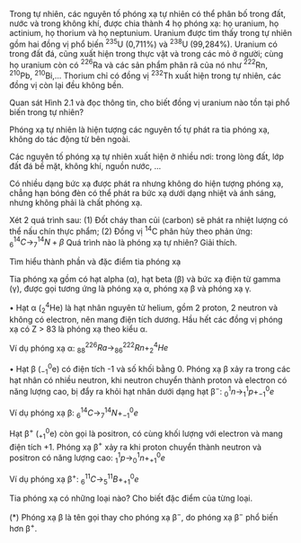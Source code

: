 Trong tự nhiên, các nguyên tố phóng xạ tự nhiên có thể phân bố trong đất, nước và trong không khí, được chia thành 4 họ phóng xạ: họ uranium, họ actinium, họ thorium và họ neptunium. Uranium được tìm thấy trong tự nhiên gồm hai đồng vị phổ biến $^{235}$U (0,711%) và $^{238}$U (99,284%). Uranium có trong đất đá, cũng xuất hiện trong thực vật và trong các mỏ ở người; cùng họ uranium còn có $^{226}$Ra và các sản phẩm phân rã của nó như $^{222}$Rn, $^{210}$Pb, $^{210}$Bi,... Thorium chỉ có đồng vị $^{232}$Th xuất hiện trong tự nhiên, các đồng vị còn lại đều không bền.

Quan sát Hình 2.1 và đọc thông tin, cho biết đồng vị uranium nào tồn tại phổ biến trong tự nhiên?

Phóng xạ tự nhiên là hiện tượng các nguyên tố tự phát ra tia phóng xạ, không do tác động từ bên ngoài.

Các nguyên tố phóng xạ tự nhiên xuất hiện ở nhiều nơi: trong lòng đất, lớp đất đá bề mặt, không khí, nguồn nước, ...

Có nhiều dạng bức xạ được phát ra nhưng không do hiện tượng phóng xạ, chẳng hạn bóng đèn có thể phát ra bức xạ dưới dạng nhiệt và ánh sáng, nhưng không phải là chất phóng xạ.

Xét 2 quá trình sau:
(1) Đốt cháy than củi (carbon) sẽ phát ra nhiệt lượng có thể nấu chín thực phẩm;
(2) Đồng vị $^{14}$C phân hủy theo phản ứng:
$^{14}_6C \rightarrow ^{14}_7N + \beta$
Quá trình nào là phóng xạ tự nhiên? Giải thích.

Tìm hiểu thành phần và đặc điểm tia phóng xạ

Tia phóng xạ gồm có hạt alpha (α), hạt beta (β) và bức xạ điện từ gamma (γ), được gọi tương ứng là phóng xạ α, phóng xạ β và phóng xạ γ.

• Hạt α ($^4_2$He) là hạt nhân nguyên tử helium, gồm 2 proton, 2 neutron và không có electron, nên mang điện tích dương. Hầu hết các đồng vị phóng xạ có Z > 83 là phóng xạ theo kiểu α.

Ví dụ phóng xạ α: $^{226}_{88}Ra \rightarrow ^{222}_{86}Rn + ^4_2He$

• Hạt β ($^0_{-1}$e) có điện tích -1 và số khối bằng 0. Phóng xạ β xảy ra trong các hạt nhân có nhiều neutron, khi neutron chuyển thành proton và electron có năng lượng cao, bị đẩy ra khỏi hạt nhân dưới dạng hạt β$^-$: $^1_0n \rightarrow ^1_1p + ^0_{-1}e$

Ví dụ phóng xạ β: $^{14}_6C \rightarrow ^{14}_7N + ^0_{-1}e$

Hạt β$^+$ ($^0_{+1}$e) còn gọi là positron, có cùng khối lượng với electron và mang điện tích +1. Phóng xạ β$^+$ xảy ra khi proton chuyển thành neutron và positron có năng lượng cao: $^1_1p \rightarrow ^1_0n + ^0_{+1}e$

Ví dụ phóng xạ β$^+$: $^{11}_6C \rightarrow ^{11}_5B + ^0_{+1}e$

Tia phóng xạ có những loại nào? Cho biết đặc điểm của từng loại.

(*) Phóng xạ β là tên gọi thay cho phóng xạ β$^-$, do phóng xạ β$^-$ phổ biến hơn β$^+$.